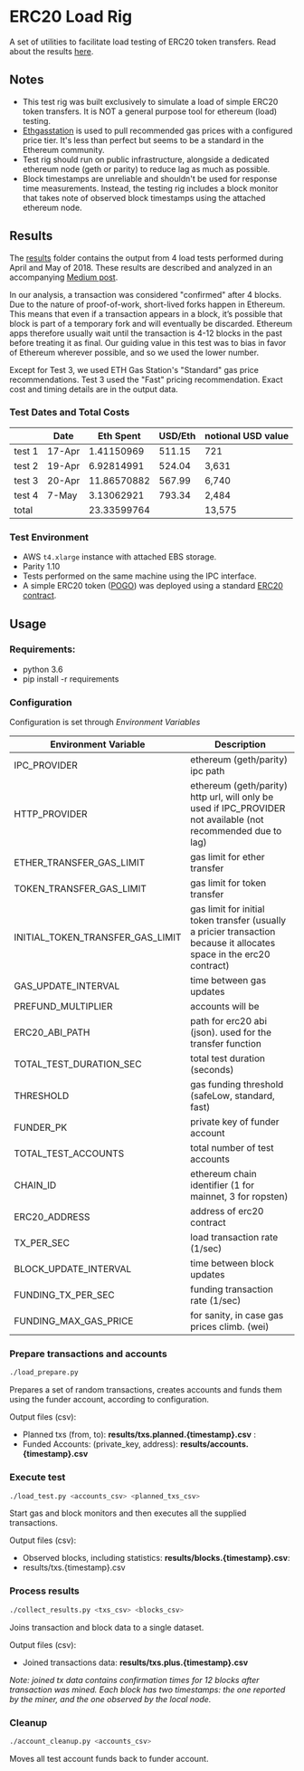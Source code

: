 # ERC20 Load Rig

A set of utilities to facilitate load testing of ERC20 token transfers. Read about the results [here]().

## Notes

- This test rig was built exclusively to simulate a load of simple ERC20 token transfers. It is NOT a
general purpose tool for ethereum (load) testing.
- [Ethgasstation](https://ethgasstation.info/) is used to pull recommended gas prices with a configured price tier. It's less than perfect but seems
to be a standard in the Ethereum community.
- Test rig should run on public infrastructure, alongside a dedicated ethereum node (geth or parity) to reduce lag as
much as possible.
- Block timestamps are unreliable and shouldn't be used for response time measurements. Instead, the testing rig includes
a block monitor that takes note of observed block timestamps using the attached ethereum node.  
 
## Results

The [results](results) folder contains the output from 4 load tests performed during April and May of 2018. These results
are described and analyzed in an accompanying [Medium post](). 

In our analysis, a transaction was considered "confirmed" after 4 blocks. Due to the nature of proof-of-work, short-lived forks happen in Ethereum. This means that even if a transaction appears in a block, it’s possible that block is part of a temporary fork and will eventually be discarded. Ethereum apps therefore usually wait until the transaction is 4-12 blocks in the past before treating it as final. Our guiding value in this test was to bias in favor of Ethereum wherever possible, and so we used the lower number.

Except for Test 3, we used ETH Gas Station's "Standard" gas price recommendations. Test 3 used the "Fast" pricing recommendation. Exact cost and timing details are in the output data.

### Test Dates and Total Costs
&nbsp;|Date|Eth Spent|USD/Eth|notional USD value
---|---|---|---|---
test 1|17-Apr|1.41150969|511.15|721
test 2|19-Apr|6.92814991|524.04|3,631
test 3|20-Apr|11.86570882|567.99|6,740
test 4|7-May|3.13062921|793.34|2,484
total| |23.33599764| |13,575


### Test Environment
- AWS `t4.xlarge` instance with attached EBS storage.
- Parity 1.10 
- Tests performed on the same machine using the IPC interface. 
- A simple ERC20 token ([POGO](https://etherscan.io/token/0x47a16e51bcc89c0015622fe83eb482a4522f6c5c?a=0x96b5ab24da10c8c38dac32b305cad76a99fb4a36)) 
was deployed using a standard [ERC20 contract](contract/POGO.sol).

## Usage

### Requirements:

- python 3.6
- pip install -r requirements

### Configuration

Configuration is set through *Environment Variables*

Environment Variable|Description
---|---
IPC_PROVIDER | ethereum (geth/parity) ipc path 
HTTP_PROVIDER| ethereum (geth/parity) http url, will only be used if IPC_PROVIDER not available (not recommended due to lag)
ETHER_TRANSFER_GAS_LIMIT| gas limit for ether transfer
TOKEN_TRANSFER_GAS_LIMIT| gas limit for token transfer
INITIAL_TOKEN_TRANSFER_GAS_LIMIT| gas limit for initial token transfer (usually a pricier transaction because it allocates space in the erc20 contract)
GAS_UPDATE_INTERVAL| time between gas updates
PREFUND_MULTIPLIER| accounts will be 
ERC20_ABI_PATH| path for erc20 abi (json). used for the transfer function       
TOTAL_TEST_DURATION_SEC| total test duration (seconds)
THRESHOLD| gas funding threshold (safeLow, standard, fast)
FUNDER_PK| private key of funder account
TOTAL_TEST_ACCOUNTS| total number of test accounts
CHAIN_ID| ethereum chain identifier (1 for mainnet, 3 for ropsten)
ERC20_ADDRESS| address of erc20 contract
TX_PER_SEC| load transaction rate (1/sec) 
BLOCK_UPDATE_INTERVAL| time between block updates
FUNDING_TX_PER_SEC| funding transaction rate (1/sec)
FUNDING_MAX_GAS_PRICE| for sanity, in case gas prices climb. (wei)


### Prepare transactions and accounts

```bash
./load_prepare.py
```
Prepares a set of random transactions, creates accounts and funds them using the funder account, according to configuration.

Output files (csv): 
- Planned txs (from, to): **results/txs.planned.{timestamp}.csv** : 
- Funded Accounts: (private_key, address): **results/accounts.{timestamp}.csv** 

### Execute test
```bash
./load_test.py <accounts_csv> <planned_txs_csv>
```
Start gas and block monitors and then executes all the supplied transactions.

Output files (csv): 
- Observed blocks, including statistics: **results/blocks.{timestamp}.csv**: 
- results/txs.{timestamp}.csv

### Process results

```bash
./collect_results.py <txs_csv> <blocks_csv>
```
Joins transaction and block data to a single dataset.

Output files (csv): 
- Joined transactions data: **results/txs.plus.{timestamp}.csv**

*Note: joined tx data contains confirmation times for 12 blocks after transaction was mined. Each block has two timestamps: the one reported by the miner, and the one observed by the local node.* 

### Cleanup

```bash
./account_cleanup.py <accounts_csv>
```
Moves all test account funds back to funder account.
